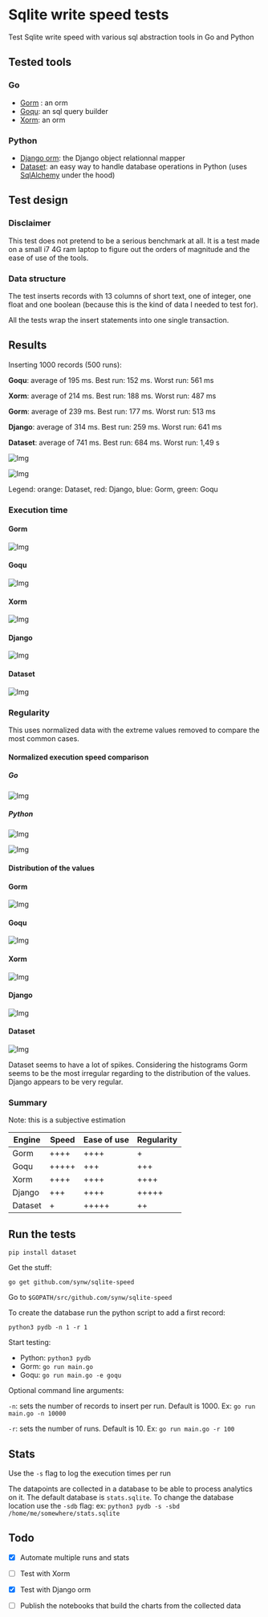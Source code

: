 # Sqlite write speed tests

Test Sqlite write speed with various sql abstraction tools in Go and Python

## Tested tools

### Go

- [Gorm](https://github.com/jinzhu/gorm) : an orm
- [Goqu](https://github.com/doug-martin/goqu): an sql query builder
- [Xorm](https://github.com/go-xorm/xorm): an orm

### Python

- [Django orm](https://www.djangoproject.com/): the Django object relationnal mapper
- [Dataset](https://github.com/pudo/dataset): an easy way to handle database operations
in Python (uses [SqlAlchemy](http://www.sqlalchemy.org/) under the hood)

## Test design

### Disclaimer

This test does not pretend to be a serious benchmark at all. It is a test made
on a small i7 4G ram laptop to figure out the orders of magnitude and the ease of use of the 
tools.

### Data structure

The test inserts records with 13 columns of short text, one of integer, one float and 
one boolean (because this is the kind of data I needed to test for).

All the tests wrap the insert statements into one single transaction.

## Results

Inserting 1000 records (500 runs):

**Goqu**: average of 195 ms. Best run: 152 ms. Worst run: 561 ms

**Xorm**: average of 214 ms. Best run: 188 ms. Worst run: 487 ms

**Gorm**: average of 239 ms. Best run: 177 ms. Worst run: 513 ms
   
**Django**: average of 314 ms. Best run: 259 ms. Worst run: 641 ms

**Dataset**: average of 741 ms. Best run: 684 ms. Worst run: 1,49 s

![Img](https://raw.githubusercontent.com/synw/sqlite-speed/master/docs/img/bar.png)

![Img](https://raw.githubusercontent.com/synw/sqlite-speed/master/docs/img/timeline_all.png)

Legend: orange: Dataset, red: Django, blue: Gorm, green: Goqu

### Execution time

#### Gorm

![Img](https://raw.githubusercontent.com/synw/sqlite-speed/master/docs/img/gorm_timeline.png)

#### Goqu

![Img](https://raw.githubusercontent.com/synw/sqlite-speed/master/docs/img/goqu_timeline.png)

#### Xorm

![Img](https://raw.githubusercontent.com/synw/sqlite-speed/master/docs/img/xorm_timeline.png)

#### Django

![Img](https://raw.githubusercontent.com/synw/sqlite-speed/master/docs/img/django_timeline.png)

#### Dataset

![Img](https://raw.githubusercontent.com/synw/sqlite-speed/master/docs/img/dataset_timeline.png)

### Regularity

This uses normalized data with the extreme values removed to compare the most common cases.

#### Normalized execution speed comparison

##### Go

![Img](https://raw.githubusercontent.com/synw/sqlite-speed/master/docs/img/go_norm.png)

##### Python

![Img](https://raw.githubusercontent.com/synw/sqlite-speed/master/docs/img/django_norm.png)

![Img](https://raw.githubusercontent.com/synw/sqlite-speed/master/docs/img/dataset_norm.png)

#### Distribution of the values

#### Gorm

![Img](https://raw.githubusercontent.com/synw/sqlite-speed/master/docs/img/gorm_distrib.png)

#### Goqu

![Img](https://raw.githubusercontent.com/synw/sqlite-speed/master/docs/img/goqu_distrib.png)

#### Xorm

![Img](https://raw.githubusercontent.com/synw/sqlite-speed/master/docs/img/xorm_distrib.png)

#### Django

![Img](https://raw.githubusercontent.com/synw/sqlite-speed/master/docs/img/django_distrib.png)

#### Dataset

![Img](https://raw.githubusercontent.com/synw/sqlite-speed/master/docs/img/dataset_distrib.png)

Dataset seems to have a lot of spikes. Considering the histograms Gorm seems to be the most irregular regarding
to the distribution of the values. Django appears to be very regular.

### Summary

Note: this is a subjective estimation

Engine | Speed | Ease of use | Regularity
--- | --- | --- | ---
Gorm | ++++ | ++++ | +
Goqu | +++++ | +++ | +++
Xorm | ++++ | ++++ | ++++
Django | +++ | ++++ | +++++
Dataset | + | +++++ | ++

## Run the tests

   ```
   pip install dataset
   ```

Get the stuff:

   ```
   go get github.com/synw/sqlite-speed
   ```

Go to `$GOPATH/src/github.com/synw/sqlite-speed`

To create the database run the python script to add a first record:

   ```
   python3 pydb -n 1 -r 1
   ```

Start testing:

- Python: `python3 pydb`
- Gorm: `go run main.go`
- Goqu: `go run main.go -e goqu`

Optional command line arguments:

`-n`: sets the number of records to insert per run. Default is 1000. 
Ex: `go run main.go -n 10000`

`-r`: sets the number of runs. Default is 10.
Ex: `go run main.go -r 100`

## Stats

Use the `-s` flag to log the execution times per run 

The datapoints are collected in a database to be able to 
process analytics on it. The default database is `stats.sqlite`.
To change the database location use the `-sdb` flag: ex:
`python3 pydb -s -sbd /home/me/somewhere/stats.sqlite`

## Todo

- [x] Automate multiple runs and stats
- [ ] Test with Xorm
- [x] Test with Django orm
- [ ] Publish the notebooks that build the charts from the collected data

